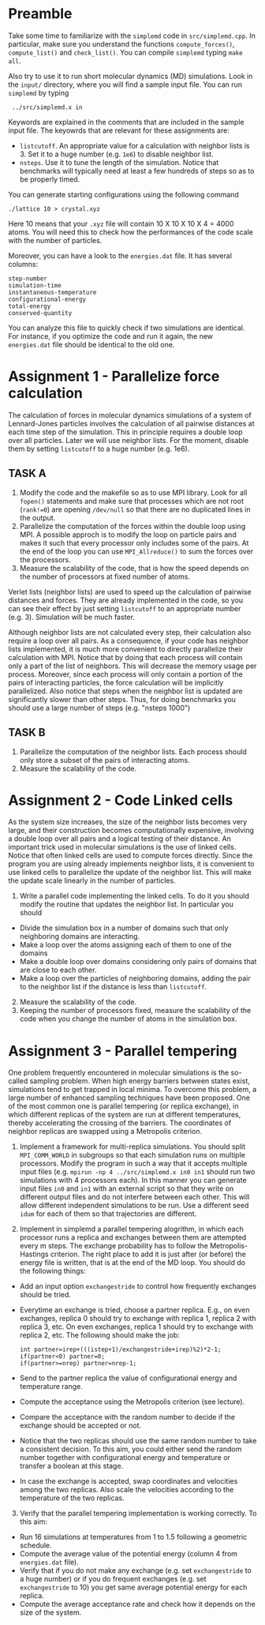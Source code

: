 
Preamble
========

Take some time to familiarize with the `simplemd` code in `src/simplemd.cpp`. In particular, make sure you understand the functions `compute_forces()`, `compute_list()` and `check_list()`. You can compile `simplemd` typing `make all`.

Also try to use it to run short molecular dynamics (MD) simulations. Look in the `input/` directory, where you will find a sample input file. You can run `simplemd` by typing

     ../src/simplemd.x in

Keywords are explained in the comments that are included in the sample input file. The keyowrds that are relevant for these assignments are:

- `listcutoff`. An appropriate value for a calculation with neighbor lists is 3. Set it to a huge number (e.g. `1e6`) to disable neighbor list.
- `nsteps`. Use it to tune the length of the simulation.
Notice that benchmarks will typically need at least a few hundreds of steps so as to be properly timed.

You can generate starting configurations using the following command

    ./lattice 10 > crystal.xyz

Here 10 means that your `.xyz` file will contain 10 X 10 X 10 X 4 = 4000 atoms. You will need this to check how the performances of the code scale with the number of particles.

Moreover, you can have a look to the `energies.dat` file. It has several columns:

    step-number
    simulation-time
    instantaneous-temperature
    configurational-energy
    total-energy
    conserved-quantity

You can analyze this file to quickly check if two simulations are identical. For instance, if you optimize the code and run it again, the new `energies.dat` file should be identical to the old one.

Assignment 1 - Parallelize force calculation
================================

The calculation of forces in molecular dynamics simulations of a system of Lennard-Jones particles involves the calculation of all pairwise distances at each time step of the simulation. This in principle requires a double loop over all particles. Later we will use neighbor lists. For the moment, disable them by setting `listcutoff` to a huge number (e.g. 1e6).

TASK A
------

1.   Modify the code and the makefile so as to use MPI library. Look for all `fopen()` statements and make sure that processes which are not root (`rank!=0`) are opening `/dev/null` so that there are no duplicated lines in the output.
2.   Parallelize the computation of the forces within the double loop using MPI. A possible approch is to modify the loop on particle pairs and makes it such that every processor only includes some of the pairs. At the end of the loop you can use `MPI_Allreduce()` to sum the forces over the processors.
3. Measure the scalability of the code, that is how the speed depends on the number of processors at fixed number of atoms.

Verlet lists (neighbor lists) are used to speed up the calculation of pairwise distances and forces. They are already implemented in the code, so you can see their effect by just setting `listcutoff` to an appropriate number (e.g. 3). Simulation will be much faster.

Although neighbor lists are not calculated every step, their calculation also require a loop over all pairs. As a consequence, if your code has neighbor lists implemented, it is much more convenient to directly parallelize their calculation with MPI. Notice that by doing that each process will contain only a part of the list of neighbors. This will decrease the memory usage per process. Moreover, since each process will only contain a portion of the pairs of interacting particles, the force calculation will be implicitly parallelized. Also notice that steps when the neighbor list is updated are significantly slower than other steps.
Thus, for doing benchmarks you should use a large number of steps (e.g. "nsteps 1000")

TASK B
------

1. Parallelize the computation of the neighbor lists. Each process should only store a subset of the pairs of interacting atoms.
2. Measure the scalability of the code.


Assignment 2 - Code Linked cells
================================

As the system size increases, the size of the neighbor lists becomes very large, and their construction becomes computationally expensive, involving a double loop over all pairs and a logical testing of their distance. An important trick used in molecular simulations is the use of linked cells.
Notice that often linked cells are used to compute forces directly. Since the program you are using already implements neighbor lists, it is convenient to use linked cells to parallelize the update of the neighbor list. This will make the update scale linearly in the number of particles.

1. Write a parallel code implementing the linked cells. To do it you should modify the routine that updates the neighbor list. In particular you should
  - Divide the simulation box in a number of domains such that only neighboring domains are interacting.
  - Make a loop over the atoms assigning each of them to one of the domains
  - Make a double loop over domains considering only pairs of domains that are close to each other.
  - Make a loop over the particles of neighboring domains, adding the pair to the neighbor list if the distance is less than `listcutoff`.
2. Measure the scalability of the code. 
3. Keeping the number of processors fixed, measure the scalability of the code when you change the number of atoms in the simulation box.

Assignment 3 - Parallel tempering
=================================

One problem frequently encountered in molecular simulations is the so-called sampling problem. When high energy barriers between states exist, simulations tend to get trapped in local minima. To overcome this problem, a large number of enhanced sampling techniques have been proposed. One of the most common one is parallel tempering (or replica exchange), in which different replicas of the system are run at different temperatures, thereby accelerating the crossing of the barriers. The coordinates of neighbor replicas are swapped using a Metropolis criterion.

1. Implement a framework for multi-replica simulations. You should split `MPI_COMM_WORLD` in subgroups so that each simulation runs on multiple processors. Modify the program in such a way that it accepts multiple input files (e.g. `mpirun -np 4 ../src/simplemd.x in0 in1` should run two simulations with 4 processors each). In this manner you can generate input files `in0` and `in1` with an external script so that they write on different output files and do not interfere between each other. This will allow different independent simulations to be run. Use a different seed `idum` for each of them so that trajectories are different.

2. Implement in simplemd a parallel tempering alogrithm, in which each processor runs a replica and exchanges between them are attempted every m steps. The exchange probability has to follow the Metropolis-Hastings criterion. The right place to add it is just after (or before) the energy file is written, that is at the end of the MD loop. You should do the following things:
  - Add an input option `exchangestride` to control how frequently exchanges should be tried.
  - Everytime an exchange is tried, choose a partner replica. E.g., on even exchanges, replica 0 should try to exchange with replica 1, replica 2 with replica 3, etc. On even exchanges, replica 1 should try to exchange with replica 2, etc. The following should make the job:

        int partner=irep+(((istep+1)/exchangestride+irep)%2)*2-1;
        if(partner<0) partner=0;
        if(partner>=nrep) partner=nrep-1;
      
  - Send to the partner replica the value of configurational energy and temperature range.
  - Compute the acceptance using the Metropolis criterion (see lecture).
  - Compare the acceptance with the random number to decide if the exchange should be accepted or not.
  - Notice that the two replicas should use the same random number to take a consistent decision. To this aim, you could either send the random number together with configurational energy and temperature
  or transfer a boolean at this stage.
  - In case the exchange is accepted, swap coordinates and velocities among the two replicas. Also scale the velocities according to the temperature of the two replicas.

3. Verify that the parallel tempering implementation is working correctly. To this aim:
  - Run 16 simulations at temperatures from 1 to 1.5 following a geometric schedule.
  - Compute the average value of the potential energy (column 4 from `energies.dat` file).
  - Verify that if you do not make any exchange (e.g. set `exchangestride` to a huge number)
  or if you do frequent exchanges (e.g. set `exchangestride` to 10) you get same average potential energy for each replica.
  - Compute the average acceptance rate and check how it depends on the size of the system.









